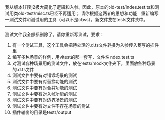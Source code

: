 我从版本1升到2极大简化了逻辑和入参。因此，原本的old-test/indes.test.ts和测试用类old-test/misc.ts已经不再适用；
请你根据这两者的思想和功能，重新编写一测试文件和测试用的工具（可以不是class），新文件放在tests文件夹中。

---

测试文件我全部都删除了。请你重新写测试，要求：

1. 有一个测试工具，这个工具会把待处理的.d.ts文件转换为入参传入我写的插件里
2. 编写多种场景的样例，用vitest的那一套写，文件名index.test.ts
3. 对测试各种场景用的测试文件，放在tests/mock文件夹下，里面放各种场景的.d.ts文件
4. 测试文件中要有对错误场景的测试
5. 测试文件中要有对替换功能的测试
6. 测试文件中要有对合并功能的测试
7. 测试文件中要有对入参功能的测试
8. 测试文件中要有对边界场景的测试
9. 测试文件中要有对文件不存在场景的测试
10. 插件输出的目录是tests/output
